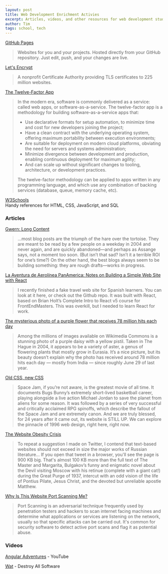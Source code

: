 ```yaml
---
layout: post
title: Web Development Enrichment Activies
excerpt: Articles, videos, and other resources for web development students.
author: Tim
tags: school, tech
---
```


[GitHub Pages](https://pages.github.com/) 
> Websites for you and your projects.
> Hosted directly from your GitHub repository. Just edit, push, and your changes are live.

[Let's Encrypt](https://letsencrypt.org/) 
> A nonprofit Certificate Authority providing TLS certificates to 225 million websites.

[The Twelve-Factor App](https://12factor.net/)  
> In the modern era, software is commonly delivered as a service: called web apps, or software-as-a-service. The twelve-factor app is a methodology for building software-as-a-service apps that:
> * Use declarative formats for setup automation, to minimize time and cost for new developers joining the project;
> * Have a clean contract with the underlying operating system, offering maximum portability between execution environments;
> * Are suitable for deployment on modern cloud platforms, obviating the need for servers and systems administration;
> * Minimize divergence between development and production, enabling continuous deployment for maximum agility;
> * And can scale up without significant changes to tooling, architecture, or development practices.  
>
> The twelve-factor methodology can be applied to apps written in any programming language, and which use any combination of backing services (database, queue, memory cache, etc).

[W3Schools](https://www.w3schools.com/)  
Handy references for HTML, CSS, JavaScript, and SQL 

### Articles  
[Gwern: Long Content](https://www.gwern.net/About#long-content)  
> ...most blog posts are the triumph of the hare over the tortoise. They are meant to be read by a few people on a weekday in 2004 and never again, and are quickly abandoned—and perhaps as Assange says, not a moment too soon. (But isn’t that sad? Isn’t it a terrible ROI for one’s time?) On the other hand, the best blogs always seem to be building something: they are rough drafts—works in progress.

[La Aventura de Aerolínea PanAmerica: Notes on Building a Simple Web Site with React](/2020/01/10/panam-notes.html)  
> I recently finished a fake travel web site for Spanish learners. You can look at it here, or check out the Github repo. It was built with React, based on Brian Holt’s Complete Intro to React v5 course for FrontEndMasters. This was overkill, but I needed to learn React for work.

[The mysterious photo of a purple flower that receives 78 million hits each day](https://restofworld.org/2021/the-mysterious-photo-of-a-purple-flower-that-receives-78-million-hits-each-day/)
> Among the millions of images available on Wikimedia Commons is a stunning photo of a purple daisy with a yellow pistil. Taken in The Hague in 2004, it appears to be a variety of aster, a genus of flowering plants that mostly grow in Eurasia. It’s a nice picture, but its beauty doesn’t explain why the photo has received around 78 million hits each day — mostly from India — since roughly June 29 of last year. 

[Old CSS, new CSS ](https://eev.ee/blog/2020/02/01/old-css-new-css/)  
> Space Jam, if you’re not aware, is the greatest movie of all time. It documents Bugs Bunny’s extremely short-lived basketball career, playing alongside a live action Michael Jordan to save the planet from aliens for some reason. It was followed by a series of very successful and critically acclaimed RPG spinoffs, which describe the fallout of the Space Jam and are extremely canon. And we are truly blessed, for 24 years after it came out, its website is STILL UP. We can explore the pinnacle of 1996 web design, right here, right now.

[The Website Obesity Crisis](https://idlewords.com/talks/website_obesity.htm)  
> To repeat a suggestion I made on Twitter, I contend that text-based websites should not exceed in size the major works of Russian literature... If you open that tweet in a browser, you'll see the page is 900 KB big. That's almost 100 KB more than the full text of The Master and Margarita, Bulgakov’s funny and enigmatic novel about the Devil visiting Moscow with his retinue (complete with a giant cat!) during the Great Purge of 1937, intercut with an odd vision of the life of Pontius Pilate, Jesus Christ, and the devoted but unreliable apostle Matthew. 

[Why Is This Website Port Scanning Me?](https://nullsweep.com/why-is-this-website-port-scanning-me/)  
>Port Scanning is an adversarial technique frequently used by penetration testers and hackers to scan internet facing machines and determine what applications or services are listening on the network, usually so that specific attacks can be carried out. It's common for security software to detect active port scans and flag it as potential abuse.

### Videos  
[Angular Adventures](https://www.youtube.com/watch?v=LZIXFqUx7Ps) - YouTube  

[Wat](https://www.destroyallsoftware.com/talks/wat) - Destroy All Software  
